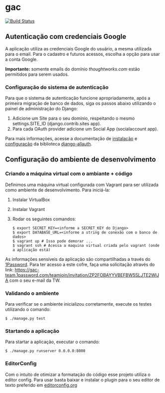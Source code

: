 # gac

[![Build Status](https://snap-ci.com/ThoughtWorksInc/gac/branch/master/build_image)](https://snap-ci.com/ThoughtWorksInc/gac/branch/master)

## Autenticação com credenciais Google

A aplicação utiliza as credenciais Google do usuário, a mesma utilizada para o email. Para o cadastro e futuros acessos, escolha a opção para usar a conta Google.

**Importante:** somente emails do domínio *thoughtworks.com* estão permitidos para serem usados.

### Configuração do sistema de autenticação

Para que o sistema de autenticação funcione apropriadamente, após a primeira migração de banco de dados, siga os passos abaixo utilizando o painel de administração do Django:
1. Adicione um Site para o seu domínio, respeitando o mesmo settings.SITE_ID (django.contrib.sites app).
2. Para cada OAuth provider adicione um Social App (socialaccount app).

Para mais informações, acesse a documentação de [instalação](http://django-allauth.readthedocs.org/en/latest/installation.html "Instalação do Django Allauth") e [configuração](http://django-allauth.readthedocs.org/en/latest/configuration.html "Configuração do Django Allauth") da biblioteca [django-allauth](http://django-allauth.readthedocs.org/en/latest/ "Django Allauth").

## Configuração do ambiente de desenvolvimento

### Criando a máquina virtual com o ambiante + código

Definimos uma máquina virtual configurada com Vagrant para ser utilizada como
ambiente de desenvolvimento. Para iniciá-la:

1. Instalar VirtualBox
2. Instalar Vagrant
3. Rodar os seguintes comandos:
    
    ```
    $ export SECRET_KEY=<informe a SECRET_KEY do Django>
    $ export DATABASE_URL=<informe a string de conexão com o banco de dados>
    $ vagrant up # Isso pode demorar ...
    $ vagrant ssh # Acessa a maquina virtual criada pelo vagrant (onde a aplicação está)
    ```
As informações sensíveis da aplicação são compartilhadas a través do [1Password](https://blog.agilebits.com/2015/11/03/introducing-1password-for-teams/). Para ter acesso a este cofre, faça uma solicitação através do link: https://gac-team.1password.com/teamjoin/invitation/ZP2FOBAYYVBEFBW5SLJTE2WIJA com o seu e-mail da TW.

### Validando o ambiente
Para verificar se o ambiente inicializou corretamente, execute os testes utilizando o comando:

    $ ./manage.py test

### Startando a aplicação
Para startar a aplicação, executar o comando:

    $ ./manage.py runserver 0.0.0.0:8000

### EditorConfig

Com o intuito de otimizar a formatação do código esse projeto utiliza o editor
config. Para usar basta baixar e instalar o plugin para o seu editor de texto
preferido em [editorconfig.org](http://editorconfig.org "Site do editor config")
